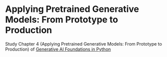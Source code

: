 # Applying Pretrained Generative Models: From Prototype to Production

Study Chapter 4 (Applying Pretrained Generative Models: From Prototype to Production) of [Generative AI Foundations in Python](https://www.amazon.com/Generative-Foundations-Python-techniques-challenges/dp/1835460828/ref=sr_1_6)
